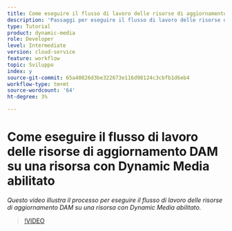 ```yaml
---
title: Come eseguire il flusso di lavoro delle risorse di aggiornamento DAM su una risorsa con Dynamic Media abilitato.
description: 'Passaggi per eseguire il flusso di lavoro delle risorse di aggiornamento DAM su una risorsa con Dynamic Media abilitato.  '
type: Tutorial
product: dynamic-media
role: Developer
level: Intermediate
version: cloud-service
feature: workflow
topic: Sviluppo
index: y
source-git-commit: 65a40826d3be322673e116d98124c3cbfb1d6eb4
workflow-type: tm+mt
source-wordcount: '64'
ht-degree: 3%

---
```




# Come eseguire il flusso di lavoro delle risorse di aggiornamento DAM su una risorsa con Dynamic Media abilitato

*Questo video illustra il processo per eseguire il flusso di lavoro delle risorse di aggiornamento DAM su una risorsa con Dynamic Media abilitato.*

>[!VIDEO](https://video.tv.adobe.com/v/335456?quality=9&learn=on)

